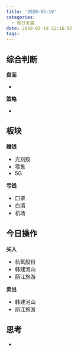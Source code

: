 ```yaml
---
title: '2020-03-19'
categories:
  - 每日复盘
date: 2020-03-19 22:16:57
tags:
---
```

## 综合判断
**盘面**

- 

**策略**

- 

## 板块
**赚钱**

- 光刻胶
- 零售
- 5G

**亏钱**

- 口罩
- 白酒
- 机场

## 今日操作
**买入**

- 杭氧股份
- 韩建河山
- 丽江旅游

**卖出**

- 韩建河山
- 丽江旅游

## 思考
- 